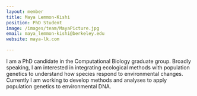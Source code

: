 ```yaml
---
layout: member
title: Maya Lemmon-Kishi
position: PhD Student
image: /images/team/MayaPicture.jpg
email: maya_lemmon-kishi@berkeley.edu
website: maya-lk.com

---
```


I am a PhD candidate in the Computational Biology graduate group. Broadly speaking, I am interested in integrating ecological methods with population genetics to understand how species respond to environmental changes. Currently I am working to develop methods and analyses to apply population genetics to environmental DNA.